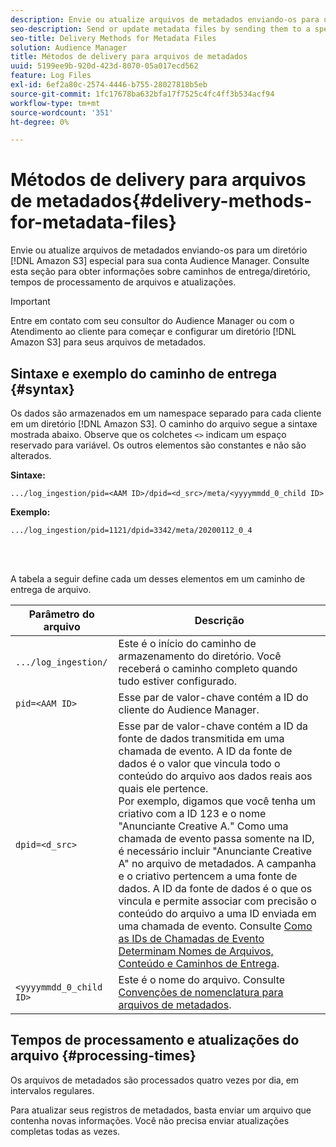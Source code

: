 ```yaml
---
description: Envie ou atualize arquivos de metadados enviando-os para um diretório Amazon S3 especial para sua conta Audience Manager. Consulte esta seção para obter informações sobre caminhos de entrega/diretório, tempos de processamento de arquivos e atualizações.
seo-description: Send or update metadata files by sending them to a special Amazon S3 directory for your Audience Manager account. Refer to this section for information about delivery/directory paths, file processing times, and updates.
seo-title: Delivery Methods for Metadata Files
solution: Audience Manager
title: Métodos de delivery para arquivos de metadados
uuid: 5199ee9b-920d-423d-8070-05a017ecd562
feature: Log Files
exl-id: 6ef2a80c-2574-4446-b755-28027818b5eb
source-git-commit: 1fc17678ba632bfa17f7525c4fc4ff3b534acf94
workflow-type: tm+mt
source-wordcount: '351'
ht-degree: 0%

---
```


# Métodos de delivery para arquivos de metadados{#delivery-methods-for-metadata-files}

Envie ou atualize arquivos de metadados enviando-os para um diretório [!DNL Amazon S3] especial para sua conta Audience Manager. Consulte esta seção para obter informações sobre caminhos de entrega/diretório, tempos de processamento de arquivos e atualizações.

>[!IMPORTANT]
>
> Entre em contato com seu consultor do Audience Manager ou com o Atendimento ao cliente para começar e configurar um diretório [!DNL Amazon S3] para seus arquivos de metadados.

## Sintaxe e exemplo do caminho de entrega {#syntax}

Os dados são armazenados em um namespace separado para cada cliente em um diretório [!DNL Amazon S3]. O caminho do arquivo segue a sintaxe mostrada abaixo. Observe que os colchetes `<>` indicam um espaço reservado para variável. Os outros elementos são constantes e não são alterados.

**Sintaxe:**

```
.../log_ingestion/pid=<AAM ID>/dpid=<d_src>/meta/<yyyymmdd_0_child ID>
```

**Exemplo:**

```
.../log_ingestion/pid=1121/dpid=3342/meta/20200112_0_4
```

<br> 

A tabela a seguir define cada um desses elementos em um caminho de entrega de arquivo.


| Parâmetro do arquivo | Descrição |
|---------|----------|
| `.../log_ingestion/` | Este é o início do caminho de armazenamento do diretório. Você receberá o caminho completo quando tudo estiver configurado. |
| `pid=<AAM ID>` | Esse par de valor-chave contém a ID do cliente do Audience Manager. |
| `dpid=<d_src>` | Esse par de valor-chave contém a ID da fonte de dados transmitida em uma chamada de evento. A ID da fonte de dados é o valor que vincula todo o conteúdo do arquivo aos dados reais aos quais ele pertence. </br> Por exemplo, digamos que você tenha um criativo com a ID 123 e o nome &quot;Anunciante Creative A.&quot; Como uma chamada de evento passa somente na ID, é necessário incluir &quot;Anunciante Creative A&quot; no arquivo de metadados. A campanha e o criativo pertencem a uma fonte de dados. A ID da fonte de dados é o que os vincula e permite associar com precisão o conteúdo do arquivo a uma ID enviada em uma chamada de evento. Consulte [Como as IDs de Chamadas de Evento Determinam Nomes de Arquivos, Conteúdo e Caminhos de Entrega](/help/using/reporting/audience-optimization-reports/metadata-files-intro/metadata-file-overview.md#how-ids-shape-file-names). |
| `<yyyymmdd_0_child ID>` | Este é o nome do arquivo. Consulte [Convenções de nomenclatura para arquivos de metadados](/help/using/reporting/audience-optimization-reports/metadata-files-intro/metadata-file-names.md). |

## Tempos de processamento e atualizações do arquivo {#processing-times}

Os arquivos de metadados são processados quatro vezes por dia, em intervalos regulares.

Para atualizar seus registros de metadados, basta enviar um arquivo que contenha novas informações. Você não precisa enviar atualizações completas todas as vezes.
